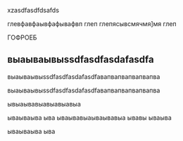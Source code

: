 xzasdfasdfdsafds

глевфавфаывфафывафвп глеп глепясывсмячмя]мя глеп

ГОФРОЕБ
## выаываывыssdfasdfasdafasdfa
выаываывыssdfasdfasdafasdfaвапвапвапвапвапва


выаываывыssdfasdfasdafasdfaвапвапвапвапвапва



ывыаывавыавыавыавыа


ываываыва
ыва
ываывавыаываывавыа
ывавы
ываыва


ываываыва
ыва
